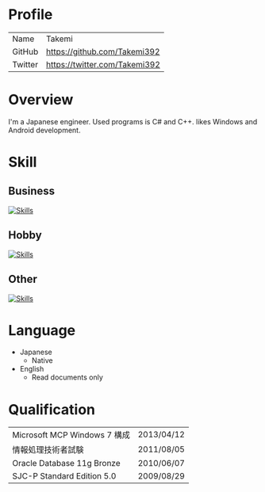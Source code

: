 # Profile
| | |
|:--------|:---|
| Name    | Takemi |
| GitHub  | https://github.com/Takemi392 |
| Twitter | https://twitter.com/Takemi392 |

# Overview
I'm a Japanese engineer. Used programs is C# and C++. likes Windows and Android development.

# Skill
## Business
[![Skills](https://skillicons.dev/icons?i=cs,cpp,c,dotnet&theme=dark&perline=8)](https://skillicons.dev)

## Hobby
[![Skills](https://skillicons.dev/icons?i=py,go,html,css,js,jquery,java&theme=dark&perline=8)](https://skillicons.dev)

## Other
[![Skills](https://skillicons.dev/icons?i=github,git,visualstudio,vscode,eclipse&theme=dark&perline=8)](https://skillicons.dev)

# Language
+ Japanese
  + Native
+ English
  + Read documents only

# Qualification
| | |
|:--------|:---|
| Microsoft MCP Windows 7 構成 | 2013/04/12  |
| 情報処理技術者試験 | 2011/08/05 |
| Oracle Database 11g Bronze | 2010/06/07 |
| SJC-P Standard Edition 5.0 | 2009/08/29 |
